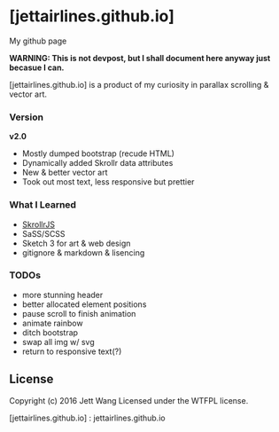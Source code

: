 # [jettairlines.github.io]
My github page

**WARNING: This is not devpost, but I shall document here anyway just becasue I can.**

[jettairlines.github.io] is a product of my curiosity in parallax scrolling & vector art.

### Version
**v2.0**
- Mostly dumped bootstrap (recude HTML)
- Dynamically added Skrollr data attributes
- New & better vector art
- Took out most text, less responsive but prettier

### What I Learned


- [SkrollrJS]
- SaSS/SCSS
- Sketch 3 for art & web design
- gitignore & markdown & lisencing

### TODOs
- more stunning header
- better allocated element positions
- pause scroll to finish animation
- animate rainbow
- ditch bootstrap
- swap all img w/ svg
- return to responsive text(?)

License
----

Copyright (c) 2016 Jett Wang Licensed under the WTFPL license.

   [SkrollrJS]: https://github.com/Prinzhorn/skrollr
   [jettairlines.github.io] : jettairlines.github.io
